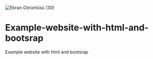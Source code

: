 ![Ekran Görüntüsü (30)](https://user-images.githubusercontent.com/91139120/169021454-01eda6a7-5f4f-4694-b211-161f0e90c4b0.png)
# Example-website-with-html-and-bootsrap
Example website with html and bootsrap 
